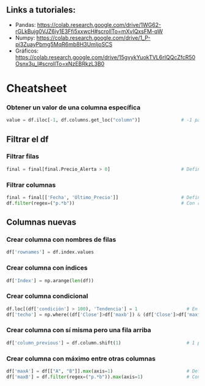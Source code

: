 ## Links a tutoriales:
* Pandas: https://colab.research.google.com/drive/1WG62-rGLkBujg0VJZ6iy1E3Ffi5xxwcH#scrollTo=mXvIQxsFM-qW
* Numpy: https://colab.research.google.com/drive/1_P-pi3ZuayPbmg5MqR6mb8H3UmIjoSCS
* Gráficos: https://colab.research.google.com/drive/15gvykYuokTVL6rIQQcZfcR50Osnx3u_I#scrollTo=xNzEBRkzL3B0

# Cheatsheet

### Obtener un valor de una columna específica
``` python
value = df.iloc[-1, df.columns.get_loc("column")]               # -1 para el último valor, 1 para el primero, etc
```

## Filtrar el df

### Filtrar filas
``` python
final = final[final.Precio_Alerta > 0]                          # Definiendo la condición entre paréntesis y con &, | se unen condiciones
```

### Filtrar columnas
``` python
final = final[['Fecha', 'Último_Precio']]                       # Definiendo cada una
df.filter(regex=("p.*b"))                                       # Con regex
```

## Columnas nuevas

### Crear columna con nombres de filas
``` python
df['rownames'] = df.index.values
```

### Crear columna con índices
``` python
df['Index'] = np.arange(len(df))
```

### Crear columna condicional
``` python
df.loc[(df['condición'] > 100), 'Tendencia'] = 1                  # En este caso, la columna serán 1s para los positivos y NaN para los negativos. Si se quiere 0 para los negativos hay que crear otra condición.
df['techo'] = np.where((df['Close']>df['maxb']) & (df['Close']>df['maxf']), 1, 0)    # En la misma condición defino 1 y 0
```

### Crear columna con sí misma pero una fila arriba
``` python
df['column_previous'] = df.column.shift(1)                        # 1 para una fila arriba, -1 para una fila abajo
```

### Crear columna con máximo entre otras columnas
``` python
df['maxA'] = df[["A", "B"]].max(axis=1)                           # Definiendo nombres de columnas
df['maxB'] = df.filter(regex=("p.*b")).max(axis=1)                # Con regex
```
